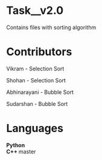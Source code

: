 
# Task__v2.0
Contains files with sorting algorithm

# Contributors
Vikram - Selection Sort

Shohan - Selection Sort

Abhinarayani - Bubble Sort 

Sudarshan - Bubble Sort 

# Languages 
<b> Python </b> </br>
<b> C++ </b>
 master
